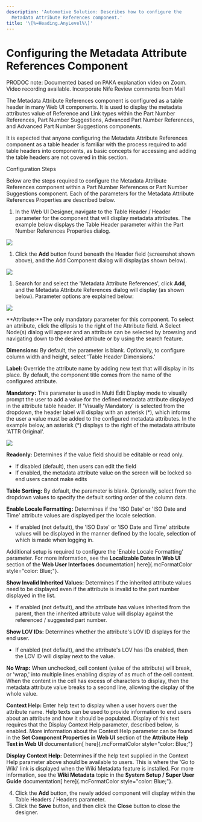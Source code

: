 ```yaml
---
description: 'Automotive Solution: Describes how to configure the
  Metadata Attribute References component.'
title: '\[%=Heading.AnyLevel%\]'
---
```


Configuring the Metadata Attribute References Component
=======================================================

PRODOC note: Documented based on PAKA explanation video on Zoom. Video
recording available. Incorporate Nife Review comments from Mail

The Metadata Attribute References component is configured as a table
header in many Web UI components. It is used to display the metadata
attributes value of Reference and Link types within the Part Number
References, Part Number Suggestions, Advanced Part Number References,
and Advanced Part Number Suggestions components.

It is expected that anyone configuring the Metadata Attribute References
component as a table header is familiar with the process required to add
table headers into components, as basic concepts for accessing and
adding the table headers are not covered in this section.

Configuration Steps

Below are the steps required to configure the Metadata Attribute
References component within a Part Number References or Part Number
Suggestions component. Each of the parameters for the Metadata Attribute
References Properties are described below.

1.  In the Web UI Designer, navigate to the Table Header / Header
    parameter for the component that will display metadata attributes.
    The example below displays the Table Header parameter within the
    Part Number References Properties dialog.

![](../../Resources/Images/Competitor%20OE%20Number/94.png)

1.  Click the **Add** button found beneath the Header field (screenshot
    shown above), and the Add Component dialog will display(as shown
    below).

![](../../Resources/Images/Competitor%20OE%20Number/91.png)

1.  Search for and select the \'Metadata Attribute References\', click
    **Add**, and the Metadata Attribute References dialog will display
    (as shown below). Parameter options are explained below:

![](../../Resources/Images/Competitor%20OE%20Number/92.png)

**Attribute:**The only mandatory parameter for this component. To select
an attribute, click the ellipsis to the right of the Attribute field. A
Select Node(s) dialog will appear and an attribute can be selected by
browsing and navigating down to the desired attribute or by using the
search feature.

**Dimensions:** By default, the parameter is blank. Optionally, to
configure column width and height, select \'Table Header Dimensions.\'

**Label:** Override the attribute name by adding new text that will
display in its place. By default, the component title comes from the
name of the configured attribute.

**Mandatory:** This parameter is used in Multi Edit Display mode to
visually prompt the user to add a value for the defined metadata
attribute displayed in the attribute table header. If \'Visually
Mandatory\' is selected from the dropdown, the header label will display
with an asterisk (\*), which informs the user a value must be added to
the configured metadata attributes. In the example below, an asterisk
(\*) displays to the right of the metadata attribute \'ATTR Original\'.

![](../../Resources/Images/Competitor%20OE%20Number/93.png)

**Readonly:** Determines if the value field should be editable or read
only.

-   If disabled (default), then users can edit the field
-   If enabled, the metadata attribute value on the screen will be
    locked so end users cannot make edits

**Table Sorting:** By default, the parameter is blank. Optionally,
select from the dropdown values to specify the default sorting order of
the column data.

**Enable Locale Formatting:** Determines if the \'ISO Date\' or \'ISO
Date and Time\' attribute values are displayed per the locale selection.

-   If enabled (not default), the \'ISO Date\' or \'ISO Date and Time\'
    attribute values will be displayed in the manner defined by the
    locale, selection of which is made when logging in.

Additional setup is required to configure the \'Enable Locale
Formatting\' parameter. For more information, see the **Localizable
Dates in Web UI** section of the **Web User Interfaces** documentation[
here]{.mcFormatColor style="color: Blue;"}.

**Show Invalid Inherited Values:** Determines if the inherited attribute
values need to be displayed even if the attribute is invalid to the part
number displayed in the list.

-   If enabled (not default), and the attribute has values inherited
    from the parent, then the inherited attribute value will display
    against the referenced / suggested part number.

**Show LOV IDs:** Determines whether the attribute\'s LOV ID displays
for the end user.

-   If enabled (not default), and the attribute\'s LOV has IDs enabled,
    then the LOV ID will display next to the value.

**No Wrap:** When unchecked, cell content (value of the attribute) will
break, or \'wrap,\' into multiple lines enabling display of as much of
the cell content. When the content in the cell has excess of characters
to display, then the metadata attribute value breaks to a second line,
allowing the display of the whole value.

**Context Help:** Enter help text to display when a user hovers over the
attribute name. Help texts can be used to provide information to end
users about an attribute and how it should be populated. Display of this
text requires that the Display Context Help parameter, described below,
is enabled. More information about the Context Help parameter can be
found in the **Set Component Properties in Web UI** section of the
**Attribute Help Text in Web UI** documentation[ here]{.mcFormatColor
style="color: Blue;"}

**Display Context Help:** Determines if the help text supplied in the
Context Help parameter above should be available to users. This is where
the \'Go to Wiki\' link is displayed when the Wiki Metadata feature is
installed. For more information, see the **Wiki Metadata** topic in the
**System Setup / Super User Guide** documentation[ here]{.mcFormatColor
style="color: Blue;"}.

4.  Click the **Add** button, the newly added component will display
    within the Table Headers / Headers parameter.
5.  Click the **Save** button, and then click the **Close** button to
    close the designer.
